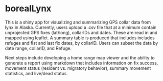 # borealLynx

This is a shiny app for visualizing and summarizing GPS collar data from lynx in Alaska. 
Currently, users upload a .csv file that at a minimum contain unprojected GPS fixes 
(lat/long), collarIDs and dates. These are read in and mapped using leaflet.
A summary table is produced that includes includes refuges and fist and last fix
dates, by collarID. Users can subset the data by date range, collarID, and Refuge.

Next steps include developing a home range map viewer and the ability to generate
a report using markdown that includes information on fix success, movement status
(resident vs. migratory behavior), summary movement statistics, and live/dead status.
